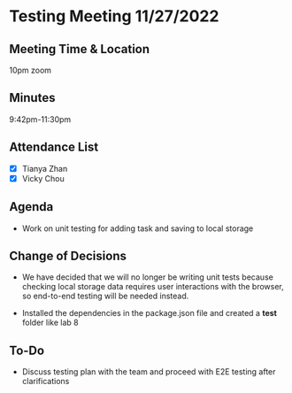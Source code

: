 # Testing Meeting 11/27/2022

## Meeting Time & Location
10pm zoom

## Minutes
9:42pm-11:30pm

## Attendance List
- [x] Tianya Zhan
- [x] Vicky Chou

## Agenda
- Work on unit testing for adding task and saving to local storage

## Change of Decisions
- We have decided that we will no longer be writing unit tests because checking local storage data requires user interactions with the browser, so end-to-end testing will be needed instead. 

- Installed the dependencies in the package.json file and created a __test__ folder like lab 8

## To-Do
- Discuss testing plan with the team and proceed with E2E testing after clarifications


